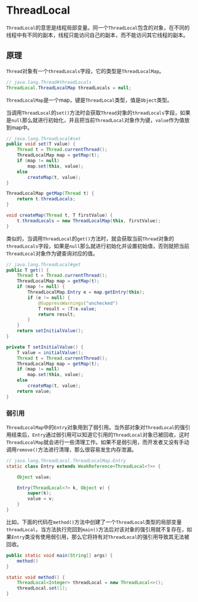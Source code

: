 # ThreadLocal

`ThreadLocal`的意思是线程局部变量。同一个`ThreadLocal`包含的对象，在不同的线程中有不同的副本，线程只能访问自己的副本，而不能访问其它线程的副本。

## 原理

`Thread`对象有一个`threadLocals`字段，它的类型是`ThreadLocalMap`。

```java
// java.lang.Thread#threadLocals
ThreadLocal.ThreadLocalMap threadLocals = null;
```

`ThreadLocalMap`是一个map，键是`ThreadLocal`类型，值是`Object`类型。

当调用`ThreadLocal`的`set()`方法时会获取`Thread`对象的`threadLocals`字段，如果是`null`那么就进行初始化，并且把当前`ThreadLocal`对象作为键，`value`作为值放到map中。

```java
// java.lang.ThreadLocal#set
public void set(T value) {
    Thread t = Thread.currentThread();
    ThreadLocalMap map = getMap(t);
    if (map != null)
        map.set(this, value);
    else
        createMap(t, value);
}

ThreadLocalMap getMap(Thread t) {
    return t.threadLocals;
}

void createMap(Thread t, T firstValue) {
    t.threadLocals = new ThreadLocalMap(this, firstValue);
}
```

类似的，当调用`ThreadLocal`的`get()`方法时，就会获取当前`Thread`对象的`threadLocals`字段，如果是`null`那么就进行初始化并设置初始值，否则就把当前`ThreadLocal`对象作为键查询对应的值。

```java
// java.lang.ThreadLocal#get
public T get() {
    Thread t = Thread.currentThread();
    ThreadLocalMap map = getMap(t);
    if (map != null) {
        ThreadLocalMap.Entry e = map.getEntry(this);
        if (e != null) {
            @SuppressWarnings("unchecked")
            T result = (T)e.value;
            return result;
        }
    }
    return setInitialValue();
}

private T setInitialValue() {
    T value = initialValue();
    Thread t = Thread.currentThread();
    ThreadLocalMap map = getMap(t);
    if (map != null)
        map.set(this, value);
    else
        createMap(t, value);
    return value;
}
```

### 弱引用

`ThreadLocalMap`中的`Entry`对象用到了弱引用。当外部对象对`ThreadLocal`的强引用结束后，`Entry`通过弱引用可以知道它引用的`ThreadLocal`对象已被回收，这时`ThreadLocalMap`就会进行一些清理工作。如果不是弱引用，而开发者又没有手动调用`remove()`方法进行清理，那么很容易发生内存泄漏。

```java
// java.lang.ThreadLocal.ThreadLocalMap.Entry
static class Entry extends WeakReference<ThreadLocal<?>> {

    Object value;

    Entry(ThreadLocal<?> k, Object v) {
        super(k);
        value = v;
    }
}
```

比如，下面的代码在`method()`方法中创建了一个`ThreadLocal`类型的局部变量`threadLocal`，当方法执行完回到`main()`方法后对该对象的强引用就不复存在，如果`Entry`类没有使用弱引用，那么它将持有对`ThreadLocal`的强引用导致其无法被回收。

```java
public static void main(String[] args) {
    method()
}

static void method() {
    ThreadLocal<Integer> threadLocal = new ThreadLocal<>();
    threadLocal.set(1);
}
```
